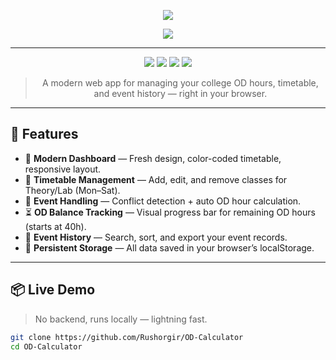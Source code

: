 <!-- Banner -->
<p align="center">
  <img src="https://capsule-render.vercel.app/api?type=waving&color=0:001F1F,100:00FFD1&height=200&section=header&text=OD%20Management%20System&fontSize=40&fontColor=00FFD1&animation=fadeIn&fontAlignY=35"/>
</p>

<!-- Typing Animation -->
<p align="center">
  <img src="https://readme-typing-svg.herokuapp.com?font=Fira+Code&size=24&pause=1000&color=00FFD1&center=true&vCenter=true&width=700&lines=Sleek+College+OD+Tracker;Interactive+and+Fully+Responsive;No+Backend+Required;Built+with+HTML+CSS+JS"/>
</p>

---

<p align="center">
  <img src="https://img.shields.io/badge/license-MIT-00FFD1?style=for-the-badge&logo=none&logoColor=black"/>
  <img src="https://img.shields.io/badge/HTML5-E34F26?style=for-the-badge&logo=html5&logoColor=white"/>
  <img src="https://img.shields.io/badge/CSS3-1572B6?style=for-the-badge&logo=css3&logoColor=white"/>
  <img src="https://img.shields.io/badge/JavaScript-F7DF1E?style=for-the-badge&logo=javascript&logoColor=black"/>
</p>

> <p align="center">A modern web app for managing your college OD hours, timetable, and event history — right in your browser.</p>

---

## 🚀 Features
- 🎨 **Modern Dashboard** — Fresh design, color-coded timetable, responsive layout.
- 📅 **Timetable Management** — Add, edit, and remove classes for Theory/Lab (Mon–Sat).
- 📆 **Event Handling** — Conflict detection + auto OD hour calculation.
- ⏳ **OD Balance Tracking** — Visual progress bar for remaining OD hours (starts at 40h).
- 📜 **Event History** — Search, sort, and export your event records.
- 💾 **Persistent Storage** — All data saved in your browser’s localStorage.

---

## 📦 Live Demo
> No backend, runs locally — lightning fast.

```bash
git clone https://github.com/Rushorgir/OD-Calculator
cd OD-Calculator
